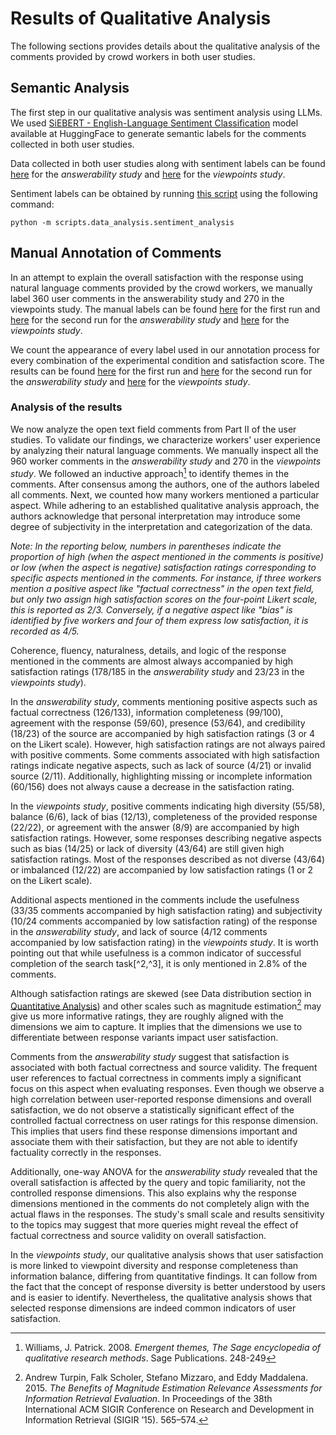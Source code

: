 # Results of Qualitative Analysis

The following sections provides details about the qualitative analysis of the comments provided by crowd workers in both user studies.

## Semantic Analysis

The first step in our qualitative analysis was sentiment analysis using LLMs. We used [SiEBERT - English-Language Sentiment Classification](https://huggingface.co/siebert/sentiment-roberta-large-english) model available at HuggingFace to generate semantic labels for the comments collected in both user studies. 

Data collected in both user studies along with sentiment labels can be found [here](../user_study_output/answerability/processed/first_run/aggregated_output_sentiment_labels.csv) for the *answerability study* and [here](../user_study_output/viewpoints/processed/aggregated_output_sentiment_labels.csv) for the *viewpoints study*.

Sentiment labels can be obtained by running [this script](../../scripts/data_analysis/sentiment_analysis.py) using the following command:

`` python -m scripts.data_analysis.sentiment_analysis ``

## Manual Annotation of Comments

In an attempt to explain the overall satisfaction with the response using natural language comments provided by the crowd workers, we manually label 360 user comments in the answerability study and 270 in the viewpoints study. The manual labels can be found [here](answerability_study_first_run.csv) for the first run and [here](answerability_study_second_run.csv) for the second run for the *answerability study* and [here](viewpoints_study.csv) for the *viewpoints study*.

We count the appearance of every label used in our annotation process for every combination of the experimental condition and satisfaction score. The results can be found [here](answerability_study_first_run-qualitative_analysis_stats.csv) for the first run and [here](answerability_study_second_run-qualitative_analysis_stats.csv) for the second run for the *answerability study* and [here](viewpoints_study-qualitative_analysis_stats.csv) for the *viewpoints study*.

### Analysis of the results

We now analyze the open text field comments from Part II of the user studies. To validate our findings, we characterize workers' user experience by analyzing their natural language comments. We manually inspect all the 960 worker comments in the *answerability study* and 270 in the *viewpoints study*. We followed an inductive approach[^1] to identify themes in the comments. After consensus among the authors, one of the authors labeled all comments. Next, we counted how many workers mentioned a particular aspect. While adhering to an established qualitative analysis approach, the authors acknowledge that personal interpretation may introduce some degree of subjectivity in the interpretation and categorization of the data.

*Note: In the reporting below, numbers in parentheses indicate the proportion of high (when the aspect mentioned in the comments is positive) or low (when the aspect is negative) satisfaction ratings corresponding to specific aspects mentioned in the comments. For instance, if three workers mention a positive aspect like "factual correctness" in the open text field, but only two assign high satisfaction scores on the four-point Likert scale, this is reported as 2/3. Conversely, if a negative aspect like "bias" is identified by five workers and four of them express low satisfaction, it is recorded as 4/5.*

Coherence, fluency, naturalness, details, and logic of the response mentioned in the comments are almost always accompanied by high satisfaction ratings (178/185 in the *answerability study* and 23/23 in the *viewpoints study*).

In the *answerability study*, comments mentioning positive aspects such as factual correctness (126/133), information completeness (99/100), agreement with the response (59/60), presence (53/64), and credibility (18/23) of the source are accompanied by high satisfaction ratings (3 or 4 on the Likert scale). However, high satisfaction ratings are not always paired with positive comments. Some comments associated with high satisfaction ratings indicate negative aspects, such as lack of source (4/21) or invalid source (2/11). Additionally, highlighting missing or incomplete information (60/156) does not always cause a decrease in the satisfaction rating. 

In the *viewpoints study*, positive comments indicating high diversity (55/58), balance (6/6), lack of bias (12/13), completeness of the provided response (22/22), or agreement with the answer (8/9) are accompanied by high satisfaction ratings. However, some responses describing negative aspects such as bias (14/25) or lack of diversity (43/64) are still given high satisfaction ratings. Most of the responses described as not diverse (43/64) or imbalanced (12/22) are accompanied by low satisfaction ratings (1 or 2 on the Likert scale).

Additional aspects mentioned in the comments include the usefulness (33/35 comments accompanied by high satisfaction rating) and subjectivity (10/24 comments accompanied by low satisfaction rating) of the response in the *answerability study*, and lack of source (4/12 comments accompanied by low satisfaction rating) in the *viewpoints study*. It is worth pointing out that while usefulness is a common indicator of successful completion of the search task[^2,^3], it is only mentioned in 2.8% of the comments. 

Although satisfaction ratings are skewed (see Data distribution section in [Quantitative Analysis](../quantitative_analysis/README.md)) and other scales such as magnitude estimation[^4] may give us more informative ratings, they are roughly aligned with the dimensions we aim to capture. It implies that the dimensions we use to differentiate between response variants impact user satisfaction. 

Comments from the *answerability study* suggest that satisfaction is associated with both factual correctness and source validity. The frequent user references to factual correctness in comments imply a significant focus on this aspect when evaluating responses. Even though we observe a high correlation between user-reported response dimensions and overall satisfaction, we do not observe a statistically significant effect of the controlled factual correctness on user ratings for this response dimension. This implies that users find these response dimensions important and associate them with their satisfaction, but they are not able to identify factuality correctly in the responses.

Additionally, one-way ANOVA for the *answerability study* revealed that the overall satisfaction is affected by the query and topic familiarity, not the controlled response dimensions. This also explains why the response dimensions mentioned in the comments do not completely align with the actual flaws in the responses. The study's small scale and results sensitivity to the topics may suggest that more queries might reveal the effect of factual correctness and source validity on overall satisfaction.

In the *viewpoints study*, our qualitative analysis shows that user satisfaction is more linked to viewpoint diversity and response completeness than information balance, differing from quantitative findings. It can follow from the fact that the concept of response diversity is better understood by users and is easier to identify. Nevertheless, the qualitative analysis shows that selected response dimensions are indeed common indicators of user satisfaction.

[^1]: Williams, J. Patrick. 2008. *Emergent themes, The Sage encyclopedia of qualitative research methods*. Sage Publications. 248-249

[^2]: B. Barla Cambazoglu, Valeriia Baranova, Falk Scholer, Mark Sanderson, Leila Tavakoli, and Bruce Croft. 2021. *Quantifying Human-Perceived Answer Utility in Non-factoid Question Answering*. In Proceedings of the 2021 Conference on Human Information Interaction and Retrieval (CHIIR ’21). 75–84

[^3]: Jiqun Liu. 2023. *Toward A Two-Sided Fairness Framework in Search and Recommendation*. In Proceedings of the 2023 Conference on Human Information Interaction and Retrieval (CHIIR ’23). 236–246.

[^4]: Andrew Turpin, Falk Scholer, Stefano Mizzaro, and Eddy Maddalena. 2015. *The Benefits of Magnitude Estimation Relevance Assessments for Information Retrieval Evaluation*. In Proceedings of the 38th International ACM SIGIR Conference on Research and Development in Information Retrieval (SIGIR ’15). 565–574.